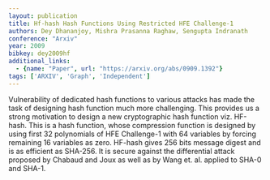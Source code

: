 ```yaml
---
layout: publication
title: Hf-hash Hash Functions Using Restricted HFE Challenge-1
authors: Dey Dhananjoy, Mishra Prasanna Raghaw, Sengupta Indranath
conference: "Arxiv"
year: 2009
bibkey: dey2009hf
additional_links:
  - {name: "Paper", url: "https://arxiv.org/abs/0909.1392"}
tags: ['ARXIV', 'Graph', 'Independent']
---
```

<p>Vulnerability of dedicated hash functions to various attacks has made
the task of designing hash function much more challenging. This provides
us a strong motivation to design a new cryptographic hash function
viz. HF-hash. This is a hash function, whose compression function is
designed by using first 32 polynomials of HFE Challenge-1 with 64
variables by forcing remaining 16 variables as zero. HF-hash gives 256
bits message digest and is as efficient as SHA-256. It is secure against
the differential attack proposed by Chabaud and Joux as well as by Wang
et. al. applied to SHA-0 and SHA-1.</p>
